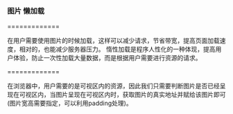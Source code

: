 ### 图片 懒加载
=============

在用户需要使用图片的时候加载，这样可以减少请求，节省带宽，提高页面加载速度，相对的，也能减少服务器压力。 
惰性加载是程序人性化的一种体现，提高用户体验，防止一次性加载大量数据，而是根据用户需要进行资源的请求。

=============

在浏览器中，用户需要的是可视区内的资源，因此我们只需要判断图片是否已经呈现在可视区内，当图片呈现在可视区内时，获取图片的真实地址并赋给该图片即可(图片宽高需要指定，可以利用padding处理)。
